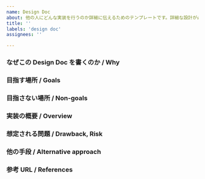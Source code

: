 ```yaml
---
name: Design Doc
about: 他の人にどんな実装を行うのか詳細に伝えるためのテンプレートです。詳細な設計が必要な場合や大きな実装を行う際に使用しましょう。
title: ''
labels: 'design doc'
assignees: ''

---
```


### なぜこの Design Doc を書くのか / Why
<!-- なんでこの機能を実装する必要があったのかについて書く。 -->


### 目指す場所 / Goals


### 目指さない場所 / Non-goals


### 実装の概要 / Overview
<!-- 機能を実装する上で必要なことを書く。可能な限り詳細に書くことが重要。 -->


### 想定される問題 / Drawback, Risk


### 他の手段 / Alternative approach


### 参考 URL / References

